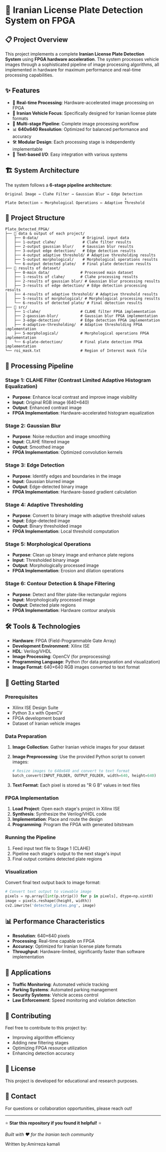 # 🚗 Iranian License Plate Detection System on FPGA

## 📋 Project Overview

This project implements a complete **Iranian License Plate Detection System** using **FPGA hardware acceleration**. The system processes vehicle images through a sophisticated pipeline of image processing algorithms, all implemented in hardware for maximum performance and real-time processing capabilities.

## ✨ Features

- 🎯 **Real-time Processing**: Hardware-accelerated image processing on FPGA
- 🚙 **Iranian Vehicle Focus**: Specifically designed for Iranian license plate formats
- 🔄 **Multi-stage Pipeline**: Complete image processing workflow
- 📊 **640x640 Resolution**: Optimized for balanced performance and accuracy
- 🛠️ **Modular Design**: Each processing stage is independently implementable
- 💾 **Text-based I/O**: Easy integration with various systems

## 🏗️ System Architecture

The system follows a **6-stage pipeline architecture**:

```
Original Image → Clahe Filter → Gaussian Blur → Edge Detection 
                                                      ↓
Plate Detection ← Morphological Operations ← Adaptive Threshold
```

## 📁 Project Structure

```
Plate_Detected_FPGA/
├── 📁 data & output of each project/
│   ├── 0-data/                    # Original input data
│   ├── 1-output clahe/            # Clahe filter results
│   ├── 2-output gaussian blur/    # Gaussian blur results
│   ├── 3-output edge detection/   # Edge detection results
│   ├── 4-output adaptive threshold/ # Adaptive thresholding results
│   ├── 5-output morphological/    # Morphological operations results
│   └── 6-output detected plate/   # Final plate detection results
├── 📁 results of dataset/
│   ├── 0-main data/              # Processed main dataset
│   ├── 1-results of clahe/       # Clahe processing results
│   ├── 2-results of gaussian blur/ # Gaussian blur processing results
│   ├── 3-results of edge detection/ # Edge detection processing results
│   ├── 4-results of adaptive threshold/ # Adaptive threshold results
│   ├── 5-results of morphological/ # Morphological processing results
│   └── 6-results of detected plate/ # Final detection results
├── 📁 src/
│   ├── 1-clahe/                  # CLAHE filter FPGA implementation
│   ├── 2-gaussian-blur/          # Gaussian blur FPGA implementation
│   ├── 3-edge-detection/         # Edge detection FPGA implementation
│   ├── 4-adaptive-thresholding/  # Adaptive thresholding FPGA implementation
│   ├── 5-morphological/          # Morphological operations FPGA implementation
│   └── 6-plate-detection/        # Final plate detection FPGA implementation
└── roi_mask.txt                  # Region of Interest mask file
```

## 🔧 Processing Pipeline

### Stage 1: CLAHE Filter (Contrast Limited Adaptive Histogram Equalization)
- **Purpose**: Enhance local contrast and improve image visibility
- **Input**: Original RGB image (640×640)
- **Output**: Enhanced contrast image
- **FPGA Implementation**: Hardware-accelerated histogram equalization

### Stage 2: Gaussian Blur
- **Purpose**: Noise reduction and image smoothing
- **Input**: CLAHE filtered image
- **Output**: Smoothed image
- **FPGA Implementation**: Optimized convolution kernels

### Stage 3: Edge Detection
- **Purpose**: Identify edges and boundaries in the image
- **Input**: Gaussian blurred image
- **Output**: Edge-detected binary image
- **FPGA Implementation**: Hardware-based gradient calculation

### Stage 4: Adaptive Thresholding
- **Purpose**: Convert to binary image with adaptive threshold values
- **Input**: Edge-detected image
- **Output**: Binary thresholded image
- **FPGA Implementation**: Local threshold computation

### Stage 5: Morphological Operations
- **Purpose**: Clean up binary image and enhance plate regions
- **Input**: Thresholded binary image
- **Output**: Morphologically processed image
- **FPGA Implementation**: Erosion and dilation operations

### Stage 6: Contour Detection & Shape Filtering
- **Purpose**: Detect and filter plate-like rectangular regions
- **Input**: Morphologically processed image
- **Output**: Detected plate regions
- **FPGA Implementation**: Hardware contour analysis

## 🛠️ Tools & Technologies

- **Hardware**: FPGA (Field-Programmable Gate Array)
- **Development Environment**: Xilinx ISE
- **HDL**: Verilog/VHDL
- **Image Processing**: OpenCV (for preprocessing)
- **Programming Language**: Python (for data preparation and visualization)
- **Image Format**: 640×640 RGB images converted to text format

## 🚀 Getting Started

### Prerequisites
- Xilinx ISE Design Suite
- Python 3.x with OpenCV
- FPGA development board
- Dataset of Iranian vehicle images

### Data Preparation

1. **Image Collection**: Gather Iranian vehicle images for your dataset

2. **Image Preprocessing**: Use the provided Python script to convert images:
   ```python
   # Resize images to 640x640 and convert to text format
   batch_convert(INPUT_FOLDER, OUTPUT_FOLDER, width=640, height=640)
   ```

3. **Text Format**: Each pixel is stored as "R G B" values in text files

### FPGA Implementation

1. **Load Project**: Open each stage's project in Xilinx ISE
2. **Synthesis**: Synthesize the Verilog/VHDL code
3. **Implementation**: Place and route the design
4. **Programming**: Program the FPGA with generated bitstream

### Running the Pipeline

1. Feed input text file to Stage 1 (CLAHE)
2. Pipeline each stage's output to the next stage's input
3. Final output contains detected plate regions

### Visualization

Convert final text output back to image format:
```python
# Convert text output to viewable image
pixels = np.array([int(p.strip()) for p in pixels], dtype=np.uint8)
image = pixels.reshape((height, width))
cv2.imwrite('detected_plates.png', image)
```

## 📊 Performance Characteristics

- **Resolution**: 640×640 pixels
- **Processing**: Real-time capable on FPGA
- **Accuracy**: Optimized for Iranian license plate formats
- **Throughput**: Hardware-limited, significantly faster than software implementation

## 🎯 Applications

- **Traffic Monitoring**: Automated vehicle tracking
- **Parking Systems**: Automated parking management
- **Security Systems**: Vehicle access control
- **Law Enforcement**: Speed monitoring and violation detection

## 🤝 Contributing

Feel free to contribute to this project by:
- Improving algorithm efficiency
- Adding new filtering stages
- Optimizing FPGA resource utilization
- Enhancing detection accuracy

## 📝 License

This project is developed for educational and research purposes.

## 📧 Contact

For questions or collaboration opportunities, please reach out!

---

⭐ **Star this repository if you found it helpful!** ⭐

*Built with ❤️ for the Iranian tech community*

Written by:Amirreza kamali
